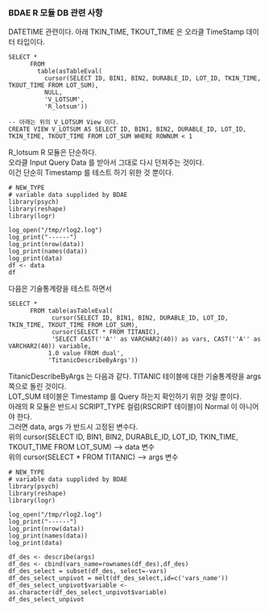 ### BDAE R 모듈 DB 관련 사항

DATETIME 관련이다.  아래 TKIN_TIME, TKOUT_TIME 은 오라클 TimeStamp 데이터 타입이다.<br>

```
SELECT * 
      FROM 
        table(asTableEval( 
          cursor(SELECT ID, BIN1, BIN2, DURABLE_ID, LOT_ID, TKIN_TIME, TKOUT_TIME FROM LOT_SUM), 
          NULL,
          'V_LOTSUM',
          'R_lotsum'))

-- 아래는 위의 V_LOTSUM View 이다.
CREATE VIEW V_LOTSUM AS SELECT ID, BIN1, BIN2, DURABLE_ID, LOT_ID, TKIN_TIME, TKOUT_TIME FROM LOT_SUM WHERE ROWNUM < 1
```

R_lotsum R 모듈은 단순하다.<br>
오라클 Input Query Data 를 받아서 그대로 다시 던져주는 것이다. <br>
이건 단순히 Timestamp 를 테스트 하기 위한 것 뿐이다.

```
# NEW_TYPE
# variable data supplided by BDAE
library(psych)
library(reshape)
library(logr)

log_open("/tmp/rlog2.log")
log_print("------")
log_print(nrow(data))
log_print(names(data))
log_print(data)
df <- data
df
```

다음은 기술통계량을 테스트 하면서 
```
SELECT * 
      FROM table(asTableEval(
         	cursor(SELECT ID, BIN1, BIN2, DURABLE_ID, LOT_ID, TKIN_TIME, TKOUT_TIME FROM LOT_SUM),
         	cursor(SELECT * FROM TITANIC),
            'SELECT CAST(''A'' as VARCHAR2(40)) as vars, CAST(''A'' as VARCHAR2(40)) variable,
           1.0 value FROM dual',
           'TitanicDescribeByArgs'))
```

TitanicDescribeByArgs 는 다음과 같다.  TITANIC 테이블에 대한 기술통계량을 args 쪽으로 돌린 것이다.<br>
LOT_SUM 테이블은 Timestamp 를 Query 하는지 확인하기 위한 것일 뿐이다.<br>
아래의 R 모듈은 반드시 SCRIPT_TYPE 컬럼(RSCRIPT 테이블)이 Normal 이 아니어야 한다. <br>
그러면 data, args 가 반드시 고정된 변수다. <br>
위의 cursor(SELECT ID, BIN1, BIN2, DURABLE_ID, LOT_ID, TKIN_TIME, TKOUT_TIME FROM LOT_SUM) --> data 변수<br>
위의 cursor(SELECT * FROM TITANIC) --> args 변수 <br>

```
# NEW_TYPE
# variable data supplided by BDAE
library(psych)
library(reshape)
library(logr)

log_open("/tmp/rlog2.log")
log_print("------")
log_print(nrow(data))
log_print(names(data))
log_print(data)

df_des <- describe(args)
df_des <- cbind(vars_name=rownames(df_des),df_des)
df_des_select = subset(df_des, select=-vars)
df_des_select_unpivot = melt(df_des_select,id=c('vars_name'))
df_des_select_unpivot$variable <- as.character(df_des_select_unpivot$variable)
df_des_select_unpivot
```
